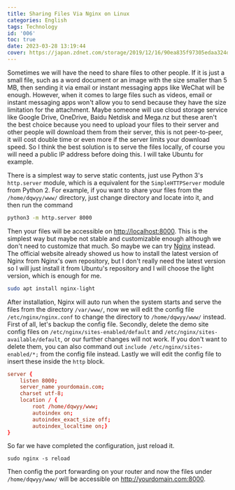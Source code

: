 ```yaml
---
title: Sharing Files Via Nginx on Linux
categories: English
tags: Technology
id: '006'
toc: true
date: 2023-03-28 13:19:44
cover: https://japan.zdnet.com/storage/2019/12/16/90ea835f97305edaa324d8c8a9226cf8/nginx.png
---
```


Sometimes we will have the need to share files to other people. If it is just a small file, such as a word document or an image with the size smaller than 5 MB, then sending it via email or instant messaging apps like WeChat will be enough. However, when it comes to large files such as videos, email or instant messaging apps won't allow you to send because they have the size limitation for the attachment. Maybe someone will use cloud storage service like Google Drive, OneDrive, Baidu Netdisk and Mega.nz but these aren't the best choice because you need to upload your files to their server and other people will download them from their server, this is not peer-to-peer, it will cost double time or even more if the server limits your download speed. So I think the best solution is to serve the files locally, of course you will need a public IP address before doing this. I will take Ubuntu for example.
<!-- MORE -->
There is a simplest way to serve static contents, just use Python 3's `http.server` module, which is a equivalent for the `SimpleHTTPServer` module from Python 2. For example, if you want to share your files from the `/home/dqwyy/www/` directory, just change directory and locate into it, and then run the command

```bash
python3 -m http.server 8000
```

Then your files will be accessible on <http://localhost:8000>. This is the simplest way but maybe not stable and customizable enough although we don't need to customize that much. So maybe we can try [Nginx](https://nginx.org/en/docs/beginners_guide.html) instead. The official website already showed us how to install the latest version of Nginx from Nginx's own repository, but I don't really need the latest version so I will just install it from Ubuntu's repository and I will choose the light version, which is enough for me.

```bash
sudo apt install nginx-light
```

After installation, Nginx will auto run when the system starts and serve the files from the directory `/var/www/`, now we will edit the config file `/etc/nginx/nginx.conf` to change the directory to `/home/dqwyy/www/` instead. First of all, let's backup the config file. Secondly, delete the demo site config files on `/etc/nginx/sites-enabled/default` and `/etc/nginx/sites-available/default`, or our further changes will not work. If you don't want to delete them, you can also command out `include /etc/nginx/sites-enabled/*;` from the config file instead. Lastly we will edit the config file to insert these inside the `http` block.

```conf /etc/nginx/nginx.conf
server {
	listen 8000;
	server_name yourdomain.com;
	charset utf-8;
	location / {
		root /home/dqwyy/www;
		autoindex on;
		autoindex_exact_size off;
		autoindex_localtime on;}
}
```

So far we have completed the configuration, just reload it.
```
sudo nginx -s reload
```

Then config the port forwarding on your router and now the files under `/home/dqwyy/www/` will be accessible on <http://yourdomain.com:8000>.